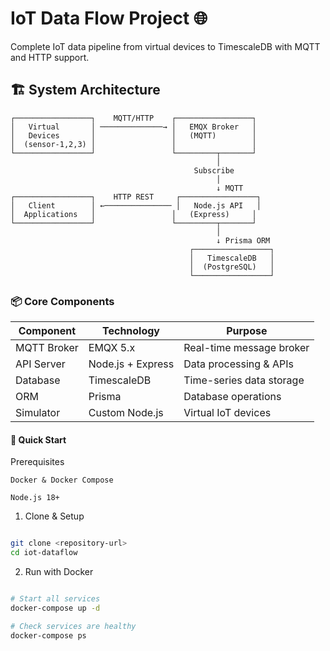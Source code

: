 # IoT Data Flow Project 🌐

Complete IoT data pipeline from virtual devices to TimescaleDB with MQTT and HTTP support.

## 🏗️ System Architecture

```ascii
┌─────────────────┐    MQTT/HTTP    ┌─────────────────┐
│   Virtual       │ ──────────────→ │   EMQX Broker   │
│   Devices       │                 │   (MQTT)        │
│  (sensor-1,2,3) │                 │                 │
└─────────────────┘                 └─────────┬───────┘
                                              │
                                         Subscribe
                                              │
                                              ↓ MQTT
┌─────────────────┐    HTTP REST     ┌─────────────────┐
│   Client        │ ←─────────────── │   Node.js API   │
│  Applications   │                 │   (Express)     │
└─────────────────┘                 └─────────┬───────┘
                                              │
                                              ↓ Prisma ORM
                                        ┌─────────────────┐
                                        │   TimescaleDB   │
                                        │  (PostgreSQL)   │
                                        └─────────────────┘
```
### 📦 Core Components

| Component | Technology | Purpose |
| --- | --- | --- |
| MQTT Broker | EMQX 5.x | Real-time message broker |
| API Server | Node.js + Express | Data processing & APIs |
| Database | TimescaleDB | Time-series data storage |
| ORM | Prisma | Database operations |
| Simulator | Custom Node.js | Virtual IoT devices |


#### 🚀 Quick Start

Prerequisites

    Docker & Docker Compose

    Node.js 18+

1. Clone & Setup
```bash

git clone <repository-url>
cd iot-dataflow
```
2. Run with Docker
```bash

# Start all services
docker-compose up -d

# Check services are healthy
docker-compose ps
```











